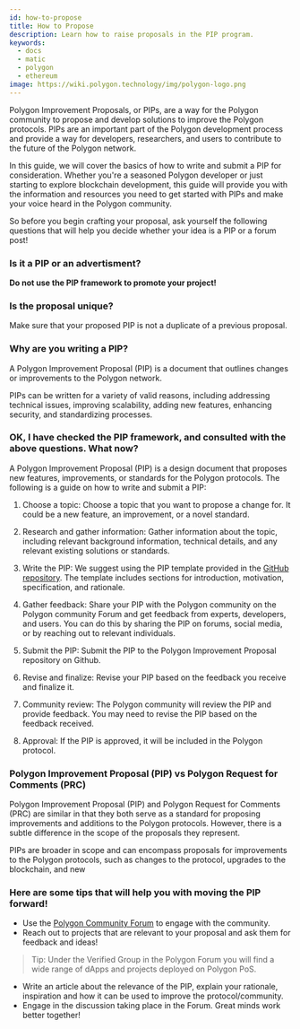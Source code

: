 ```yaml
---
id: how-to-propose
title: How to Propose
description: Learn how to raise proposals in the PIP program.
keywords:
  - docs
  - matic
  - polygon
  - ethereum
image: https://wiki.polygon.technology/img/polygon-logo.png
---
```


Polygon Improvement Proposals, or PIPs, are a way for the Polygon community
to propose and develop solutions to improve the Polygon protocols. PIPs are
an important part of the Polygon development process and provide a way for
developers, researchers, and users to contribute to the future of the Polygon
network.

In this guide, we will cover the basics of how to write and submit a PIP for
consideration. Whether you're a seasoned Polygon developer or just starting to
explore blockchain development, this guide will provide you with the information
and resources you need to get started with PIPs and make your voice heard in the
Polygon community.

So before you begin crafting your proposal, ask yourself the following questions
that will help you decide whether your idea is a PIP or a forum post!

### Is it a PIP or an advertisment?

**Do not use the PIP framework to promote your project!**

### Is the proposal unique?

Make sure that your proposed PIP is not a duplicate of a previous proposal.

### Why are you writing a PIP?

A Polygon Improvement Proposal (PIP) is a document that outlines changes or
improvements to the Polygon network.

PIPs can be written for a variety of valid reasons, including addressing technical
issues, improving scalability, adding new features, enhancing security, and standardizing
processes.

### OK, I have checked the PIP framework, and consulted with the above questions. What now?

A Polygon Improvement Proposal (PIP) is a design document that proposes new features,
improvements, or standards for the Polygon protocols. The following is a guide on how
to write and submit a PIP:

1. Choose a topic: Choose a topic that you want to propose a change for. It could be a
   new feature, an improvement, or a novel standard.

2. Research and gather information: Gather information about the topic, including relevant
   background information, technical details, and any relevant existing solutions or standards.

3. Write the PIP: We suggest using the PIP template provided in the
   [GitHub repository](https://github.com/maticnetwork/Polygon-Improvement-Proposals).
   The template includes sections for introduction, motivation, specification, and rationale.

4. Gather feedback: Share your PIP with the Polygon community on the Polygon community Forum
   and get feedback from experts, developers, and users. You can do this by sharing the PIP
   on forums, social media, or by reaching out to relevant individuals.

5. Submit the PIP: Submit the PIP to the Polygon Improvement Proposal repository on Github.

6. Revise and finalize: Revise your PIP based on the feedback you receive and finalize it.

7. Community review: The Polygon community will review the PIP and provide feedback. You
   may need to revise the PIP based on the feedback received.

8. Approval: If the PIP is approved, it will be included in the Polygon protocol.

### Polygon Improvement Proposal (PIP) vs Polygon Request for Comments (PRC)

Polygon Improvement Proposal (PIP) and Polygon Request for Comments (PRC) are similar in
that they both serve as a standard for proposing improvements and additions to the Polygon
protocols. However, there is a subtle difference in the scope of the proposals they represent.

PIPs are broader in scope and can encompass proposals for improvements to the Polygon protocols,
such as changes to the protocol, upgrades to the blockchain, and new

### Here are some tips that will help you with moving the PIP forward!

- Use the [Polygon Community Forum](https://forum.polygon.technology/) to engage with the community.
- Reach out to projects that are relevant to your proposal and ask them for feedback and ideas!

> Tip: Under the Verified Group in the Polygon Forum you will find a wide range of dApps and projects deployed on Polygon PoS.

- Write an article about the relevance of the PIP, explain your rationale, inspiration and how it can be used to improve the protocol/community.
- Engage in the discussion taking place in the Forum. Great minds work better together!
